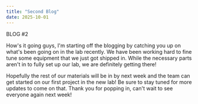 ```yaml
---
title: "Second Blog"
date: 2025-10-01
---
```

BLOG #2

How's it going guys, I'm starting off the blogging by catching you up on what's been going on in the lab recently. We have been working hard to fine tune some equipment that we just got shipped in.
While the necessary parts aren't in to fully set up our lab, we are definitely getting there! 

Hopefully the rest of our materials will be in by next week and the team can get started on our first project in the new lab! Be sure to stay tuned for more updates to come on that. Thank you for popping in, can't wait to see everyone again next week!
